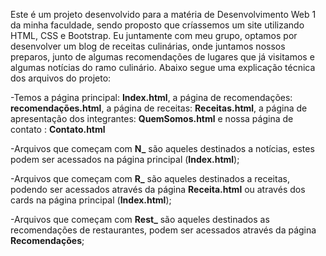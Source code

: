 Este é um projeto desenvolvido para a matéria de Desenvolvimento Web 1 da minha faculdade, sendo proposto que críassemos um site utilizando HTML, CSS e Bootstrap. Eu juntamente com meu grupo, optamos por desenvolver um blog de receitas culinárias, onde
juntamos nossos preparos, junto de algumas recomendações de lugares que já visitamos e algumas notícias do ramo culinário. Abaixo segue uma explicação técnica dos arquivos do projeto:

-Temos a página principal: **Index.html**, a página de recomendações: **recomendações.html**, a página de receitas: **Receitas.html**, a página de apresentação dos integrantes: **QuemSomos.html** e nossa página de contato : **Contato.html**

-Arquivos que começam com **N_** são aqueles destinados a notícias, estes podem ser acessados na página principal (**Index.html**);

-Arquivos que começam com **R_** são aqueles destinados a receitas, podendo ser acessados através da página **Receita.html** ou através dos cards na página principal (**Index.html**);

-Arquivos que começam com **Rest_** são aqueles destinados as recomendações de restaurantes, podem ser acessados através da página **Recomendações**;
